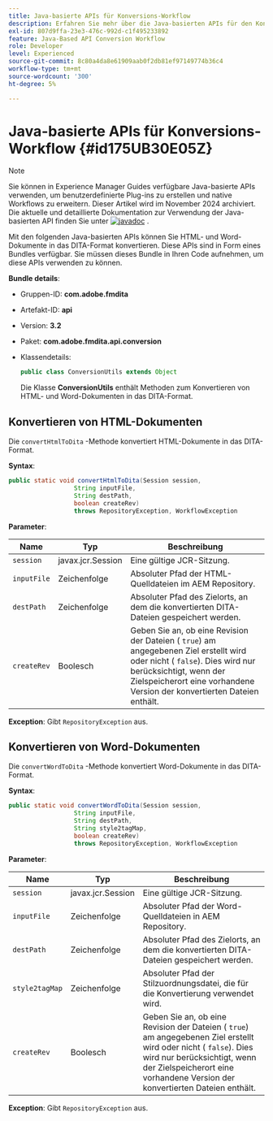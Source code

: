 ```yaml
---
title: Java-basierte APIs für Konversions-Workflow
description: Erfahren Sie mehr über die Java-basierten APIs für den Konvertierungs-Workflow
exl-id: 807d9ffa-23e3-476c-992d-c1f495233892
feature: Java-Based API Conversion Workflow
role: Developer
level: Experienced
source-git-commit: 8c80a4da8e61909aab0f2db81ef97149774b36c4
workflow-type: tm+mt
source-wordcount: '300'
ht-degree: 5%

---
```


# Java-basierte APIs für Konversions-Workflow {#id175UB30E05Z}

>[!NOTE]
>
> Sie können in Experience Manager Guides verfügbare Java-basierte APIs verwenden, um benutzerdefinierte Plug-ins zu erstellen und native Workflows zu erweitern. Dieser Artikel wird im November 2024 archiviert.
> Die aktuelle und detaillierte Dokumentation zur Verwendung der Java-basierten API finden Sie unter [![javadoc](https://javadoc.io/badge2/com.adobe.aem/aem-guides-sdk-api/javadoc.svg)](https://javadoc.io/doc/com.adobe.aem/aem-guides-sdk-api) .




Mit den folgenden Java-basierten APIs können Sie HTML- und Word-Dokumente in das DITA-Format konvertieren. Diese APIs sind in Form eines Bundles verfügbar. Sie müssen dieses Bundle in Ihren Code aufnehmen, um diese APIs verwenden zu können.

**Bundle details**:

- Gruppen-ID: **com.adobe.fmdita**

- Artefakt-ID: **api**

- Version: **3.2**

- Paket: **com.adobe.fmdita.api.conversion**

- Klassendetails:

  ```JAVA
  public class ConversionUtils extends Object
  ```

  Die Klasse **ConversionUtils** enthält Methoden zum Konvertieren von HTML- und Word-Dokumenten in das DITA-Format.


## Konvertieren von HTML-Dokumenten

Die `convertHtmlToDita` -Methode konvertiert HTML-Dokumente in das DITA-Format.

**Syntax**:

```JAVA
public static void convertHtmlToDita(Session session, 
                  String inputFile, 
                  String destPath, 
                  boolean createRev) 
                  throws RepositoryException, WorkflowException
```

**Parameter**:

| Name | Typ | Beschreibung |
|----|----|-----------|
| `session` | javax.jcr.Session | Eine gültige JCR-Sitzung. |
| `inputFile` | Zeichenfolge | Absoluter Pfad der HTML-Quelldateien im AEM Repository. |
| `destPath` | Zeichenfolge | Absoluter Pfad des Zielorts, an dem die konvertierten DITA-Dateien gespeichert werden. |
| `createRev` | Boolesch | Geben Sie an, ob eine Revision der Dateien \( `true`\) am angegebenen Ziel erstellt wird oder nicht \( `false`\). Dies wird nur berücksichtigt, wenn der Zielspeicherort eine vorhandene Version der konvertierten Dateien enthält. |

**Exception**:
Gibt `RepositoryException` aus.

## Konvertieren von Word-Dokumenten

Die ``convertWordToDita`` -Methode konvertiert Word-Dokumente in das DITA-Format.

**Syntax**:

```JAVA
public static void convertWordToDita(Session session, 
                  String inputFile,
                  String destPath, 
                  String style2tagMap, 
                  boolean createRev) 
                  throws RepositoryException, WorkflowException
```

**Parameter**:

| Name | Typ | Beschreibung |
|----|----|-----------|
| `session` | javax.jcr.Session | Eine gültige JCR-Sitzung. |
| `inputFile` | Zeichenfolge | Absoluter Pfad der Word-Quelldateien in AEM Repository. |
| `destPath` | Zeichenfolge | Absoluter Pfad des Zielorts, an dem die konvertierten DITA-Dateien gespeichert werden. |
| `style2tagMap` | Zeichenfolge | Absoluter Pfad der Stilzuordnungsdatei, die für die Konvertierung verwendet wird. |
| `createRev` | Boolesch | Geben Sie an, ob eine Revision der Dateien \( `true`\) am angegebenen Ziel erstellt wird oder nicht \( `false`\). Dies wird nur berücksichtigt, wenn der Zielspeicherort eine vorhandene Version der konvertierten Dateien enthält. |

**Exception**:
Gibt `RepositoryException` aus.
